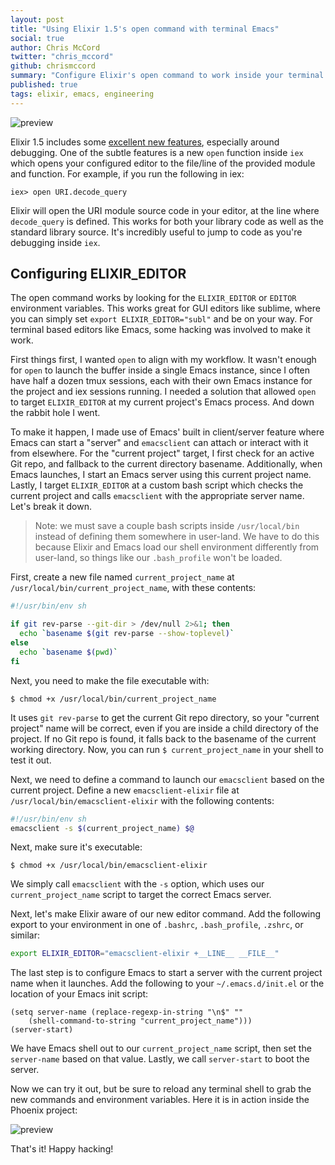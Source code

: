 ```yaml
---
layout: post
title: "Using Elixir 1.5's open command with terminal Emacs"
social: true
author: Chris McCord
twitter: "chris_mccord"
github: chrismccord
summary: "Configure Elixir's open command to work inside your terminal Emacs editors"
published: true
tags: elixir, emacs, engineering
---
```


![preview](https://i.imgur.com/ZoOHvvc.png)

Elixir 1.5 includes
some [excellent new features](https://elixir-lang.org/blog/2017/07/25/elixir-v1-5-0-released/),
especially around debugging. One of the subtle features is a new
`open` function inside `iex` which opens your configured editor to the
file/line of the provided module and function. For example, if you run
the following in iex:

```console
iex> open URI.decode_query
```
    
Elixir will open the URI module source code in your editor, at the
line where `decode_query` is defined. This works for both your library
code as well as the standard library source. It's incredibly useful to
jump to code as you're debugging inside `iex`.
    
## Configuring ELIXIR_EDITOR

The open command works by looking for the `ELIXIR_EDITOR` or `EDITOR`
environment variables. This works great for GUI editors like sublime,
where you can simply set `export ELIXIR_EDITOR="subl"` and be on your
way. For terminal based editors like Emacs, some hacking was involved
to make it work.

First things first, I wanted `open` to align with my workflow. It
wasn't enough for `open` to launch the buffer inside a single Emacs
instance, since I often have half a dozen tmux sessions, each with
their own Emacs instance for the project and iex sessions running. I
needed a solution that allowed `open` to target `ELIXIR_EDITOR` at my
current project's Emacs process. And down the rabbit hole I went.

To make it happen, I made use of Emacs' built in client/server feature
where Emacs can start a "server" and `emacsclient` can attach or
interact with it from elsewhere. For the "current project" target, I
first check for an active Git repo, and fallback to the current
directory basename. Additionally, when Emacs launches, I start an
Emacs server using this current project name. Lastly, I target
`ELIXIR_EDITOR` at a custom bash script which checks the current
project and calls `emacsclient` with the appropriate server name.
Let's break it down.

> Note: we must save a couple bash scripts inside `/usr/local/bin`
instead of defining them somewhere in user-land. We have to do this
because Elixir and Emacs load our shell environment differently from
user-land, so things like our `.bash_profile` won't be loaded.

First, create a new file named `current_project_name` at
`/usr/local/bin/current_project_name`, with these contents:

```bash
#!/usr/bin/env sh

if git rev-parse --git-dir > /dev/null 2>&1; then
  echo `basename $(git rev-parse --show-toplevel)`
else
  echo `basename $(pwd)`
fi
```

Next, you need to make the file executable with:

```console
$ chmod +x /usr/local/bin/current_project_name     
```

It uses `git rev-parse` to get the current Git repo directory, so your
"current project" name will be correct, even if you are inside a child
directory of the project. If no Git repo is found, it falls back to
the basename of the current working directory. Now, you can run `$
current_project_name` in your shell to test it out.

Next, we need to define a command to launch our `emacsclient` based on
the current project. Define a new `emacsclient-elixir` file at
`/usr/local/bin/emacsclient-elixir` with the following contents:

```bash
#!/usr/bin/env sh
emacsclient -s $(current_project_name) $@
```

Next, make sure it's executable:

```console
$ chmod +x /usr/local/bin/emacsclient-elixir     
```

We simply call `emacsclient` with the `-s` option, which uses our
`current_project_name` script to target the correct Emacs server.

Next, let's make Elixir aware of our new editor command. Add the
following export to your environment in one of `.bashrc`,
`.bash_profile`, `.zshrc`, or similar:

```bash
export ELIXIR_EDITOR="emacsclient-elixir +__LINE__ __FILE__"
```

The last step is to configure Emacs to start a server with the current
project name when it launches. Add the following to your
`~/.emacs.d/init.el` or the location of your Emacs init script:

```elisp
(setq server-name (replace-regexp-in-string "\n$" ""
    (shell-command-to-string "current_project_name")))	
(server-start)
```

We have Emacs shell out to our `current_project_name` script, then set
the `server-name` based on that value. Lastly, we call `server-start`
to boot the server.

Now we can try it out, but be sure to reload any terminal shell to
grab the new commands and environment variables. Here it is in action
inside the Phoenix project:

![preview](https://i.imgur.com/BaH34ed.gif)

That's it! Happy hacking!
